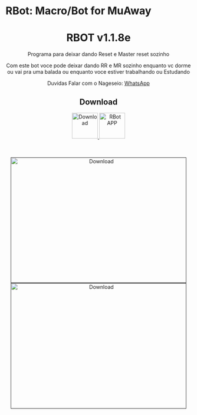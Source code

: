 # RBot: Macro/Bot for MuAway




<div align="center">

  <h1>RBOT v1.1.8e</h1>
   <p>Programa para deixar dando Reset e Master reset sozinho 

Com este bot voce pode deixar dando RR e MR sozinho enquanto vc dorme ou vai pra uma balada ou enquanto voce estiver trabalhando ou Estudando 

Duvidas Falar com o Nageseio: <a href="https://chat.whatsapp.com/L7FMbo0viV925hNglUvkh7">WhatsApp</a></p>
	<h2> Download </h2>
	<a href="https://www.muaway.net/downloads">
		<img src="https://i.imgur.com/QiikXnT.png"
		alt="Download" width="70" height="70" />
	</a>
  <a href="https://github.com/rbotpro/RBot/archive/main.zip">
		<img src="https://i.imgur.com/lTK7xHH.png"
		alt="RBot APP" width="70" height="70" />
	</a>
  </div><br><br>
  <div align="center">
  <a href="">
		<img src="https://i.imgur.com/UQzRbgF.jpg"
    alt="Download" width="476" height="341" />
	</a>
  <a href="">
		<img src="https://i.imgur.com/0qo9szH.jpg"
    alt="Download" width="476" height="341" />
	</a>
</div><br><br>
